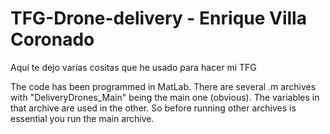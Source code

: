 # TFG-Drone-delivery - Enrique Villa Coronado

Aquí te dejo varias cositas que he usado para hacer mi TFG


The code has been programmed in MatLab. There are several .m archives with "DeliveryDrones_Main" being the main one (obvious).
The variables in that archive are used in the other. So before running other archives is essential you run the main archive.
